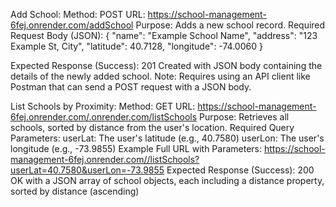Add School:
Method: POST
URL: https://school-management-6fej.onrender.com/addSchool
Purpose: Adds a new school record.
Required Request Body (JSON):
{
    "name": "Example School Name",
    "address": "123 Example St, City",
    "latitude": 40.7128,
    "longitude": -74.0060
}

Expected Response (Success): 201 Created with JSON body containing the details of the newly added school.
Note: Requires using an API client like Postman that can send a POST request with a JSON body.


List Schools by Proximity:
Method: GET
URL: https://school-management-6fej.onrender.com/.onrender.com/listSchools
Purpose: Retrieves all schools, sorted by distance from the user's location.
Required Query Parameters:
userLat: The user's latitude (e.g., 40.7580)
userLon: The user's longitude (e.g., -73.9855)
Example Full URL with Parameters: https://school-management-6fej.onrender.com//listSchools?userLat=40.7580&userLon=-73.9855
Expected Response (Success): 200 OK with a JSON array of school objects, each including a distance property, sorted by distance (ascending)
